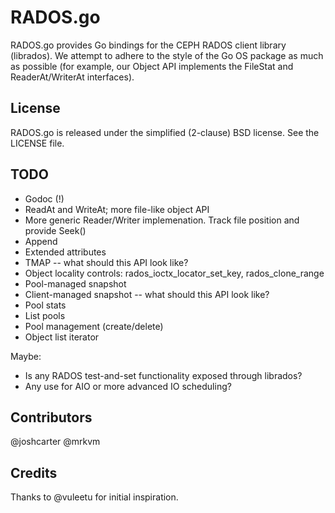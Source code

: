 # RADOS.go

RADOS.go provides Go bindings for the CEPH RADOS client library (librados).
We attempt to adhere to the style of the Go OS package as much as possible
(for example, our Object API implements the FileStat and ReaderAt/WriterAt
interfaces).

## License

RADOS.go is released under the simplified (2-clause) BSD license. See the
LICENSE file.

## TODO

- Godoc (!)
- ReadAt and WriteAt; more file-like object API
- More generic Reader/Writer implemenation. Track file position and provide Seek()
- Append
- Extended attributes
- TMAP -- what should this API look like?
- Object locality controls: rados_ioctx_locator_set_key, rados_clone_range
- Pool-managed snapshot
- Client-managed snapshot -- what should this API look like?
- Pool stats
- List pools
- Pool management (create/delete)
- Object list iterator

Maybe:

- Is any RADOS test-and-set functionality exposed through librados?
- Any use for AIO or more advanced IO scheduling?

## Contributors

@joshcarter
@mrkvm

## Credits

Thanks to @vuleetu for initial inspiration.

